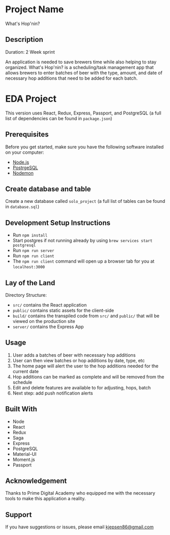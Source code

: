 # Project Name
What's Hop'nin?

## Description
Duration: 2 Week sprint

An application is needed to save brewers time while also helping to stay organized. What's Hop'nin? is a scheduling/task management app that allows brewers to enter batches of beer with the type, amount, and date of necessary hop additions that need to be added for each batch.


# EDA Project
This version uses React, Redux, Express, Passport, and PostgreSQL (a full list of dependencies can be found in `package.json`)

## Prerequisites
Before you get started, make sure you have the following software installed on your computer:

- [Node.js](https://nodejs.org/en/)
- [PostrgeSQL](https://www.postgresql.org/)
- [Nodemon](https://nodemon.io/)

## Create database and table
Create a new database called `solo_project` (a full list of tables can be found in `database.sql`)

## Development Setup Instructions
- Run `npm install`
- Start postgres if not running already by using `brew services start postgresql`
- Run `npm run server`
- Run `npm run client`
- The `npm run client` command will open up a browser tab for you at `localhost:3000`

## Lay of the Land
Directory Structure:
- `src/` contains the React application
- `public/` contains static assets for the client-side
- `build/` contains the transpiled code from `src/` and `public/` that will be viewed on the production site
- `server/` contains the Express App

## Usage
 1. User adds a batches of beer with necessary hop additions
 2. User can then view batches or hop additions by date, type, etc
 3. The home page will alert the user to the hop additions needed for the current date
 4. Hop additions can be marked as complete and will be removed from the schedule
 5. Edit and delete features are available to for adjusting, hops, batch
 6. Next step: add push notification alerts

 ## Built With
 - Node
 - React
 - Redux
 - Saga
 - Express
 - PostgreSQL
 - Material-UI
 - Moment.js
 - Passport

 ## Acknowledgement
Thanks to Prime Digital Academy who equipped me with the necessary tools to make this application a reality.

## Support
If you have suggestions or issues, please email kjepsen86@gmail.com
